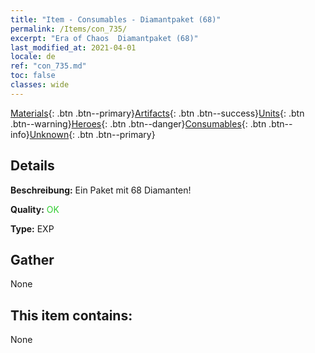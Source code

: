 ```yaml
---
title: "Item - Consumables - Diamantpaket (68)"
permalink: /Items/con_735/
excerpt: "Era of Chaos  Diamantpaket (68)"
last_modified_at: 2021-04-01
locale: de
ref: "con_735.md"
toc: false
classes: wide
---
```

 [Materials](/de/Items/){: .btn .btn--primary}[Artifacts](/de/Items/Artifacts/){: .btn .btn--success}[Units](/de/Items/Units/){: .btn .btn--warning}[Heroes](/de/Items/Heroes/){: .btn .btn--danger}[Consumables](/de/Items/Consumables/){: .btn .btn--info}[Unknown](/de/Items/Unknown/){: .btn .btn--primary}

## Details
 **Beschreibung:** Ein Paket mit 68 Diamanten!

 **Quality:** <span style="color: #32CD32">OK</span>

 **Type:** EXP

## Gather

  None

## This item contains:

  None


